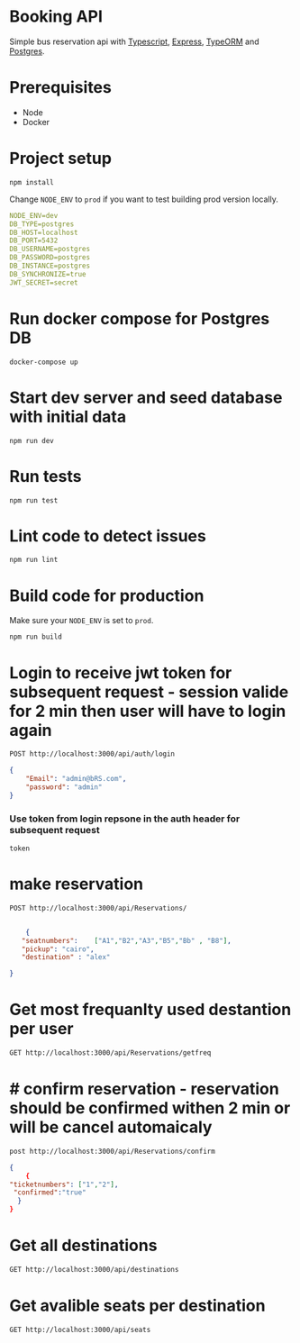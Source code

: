 # Booking API
Simple bus reservation api  with [Typescript](https://www.typescriptlang.org), [Express](https://expressjs.com), [TypeORM](https://typeorm.io) and [Postgres](https://www.postgresql.org).

# Prerequisites
- Node
- Docker

# Project setup
```
npm install
```

Change `NODE_ENV` to `prod` if you want to test building prod version locally.

```yaml
NODE_ENV=dev
DB_TYPE=postgres
DB_HOST=localhost
DB_PORT=5432
DB_USERNAME=postgres
DB_PASSWORD=postgres
DB_INSTANCE=postgres
DB_SYNCHRONIZE=true
JWT_SECRET=secret
```

# Run docker compose for Postgres DB
```
docker-compose up
```

# Start dev server and seed database with initial data
```
npm run dev
```

# Run tests 
```
npm run test
```

# Lint code to detect issues
```
npm run lint
```
# Build code for production
Make sure your `NODE_ENV` is set to `prod`.
```
npm run build
```

# Login to receive jwt token for subsequent request - session valide for 2 min  then user will have to login again 

```bash
POST http://localhost:3000/api/auth/login
```
```json
{
    "Email": "admin@bRS.com",
    "password": "admin"
}
```
### Use token from login repsone in the auth header for subsequent request
```
token
```

# make reservation

```bash
POST http://localhost:3000/api/Reservations/
```
```json

	{
   "seatnumbers":    ["A1","B2","A3","B5","Bb" , "B8"], 
   "pickup": "cairo",
   "destination" : "alex"

}
```
# Get most frequanlty  used destantion per user  

```bash
GET http://localhost:3000/api/Reservations/getfreq
```

# # confirm reservation - reservation should be confirmed withen 2 min or will be cancel automaicaly 

```bash
post http://localhost:3000/api/Reservations/confirm
```
```json
{
	{
"ticketnumbers": ["1","2"],
 "confirmed":"true"
  }
}
```
# Get all destinations

```bash
GET http://localhost:3000/api/destinations
```

# Get avalible seats per destination 

```bash
GET http://localhost:3000/api/seats
```

